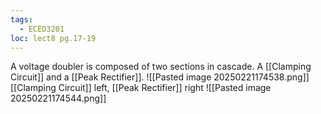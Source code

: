 ```yaml
---
tags:
  - ECED3201
loc: lect8 pg.17-19
---
```

A voltage doubler is composed of two sections in cascade. A [[Clamping Circuit]] and a [[Peak Rectifier]].
![[Pasted image 20250221174538.png]]
[[Clamping Circuit]] left, [[Peak Rectifier]] right
![[Pasted image 20250221174544.png]]